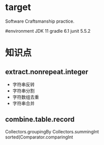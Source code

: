 # target
Software Craftsmanship practice.

#environment
JDK 11
gradle 6.1
junit 5.5.2

# 知识点
## extract.nonrepeat.integer
- 字符串反转
- 字符串分割
- 字符数组去重
- 字符串合并

## combine.table.record
Collectors.groupingBy
Collectors.summingInt
sorted(Comparator.comparingInt

